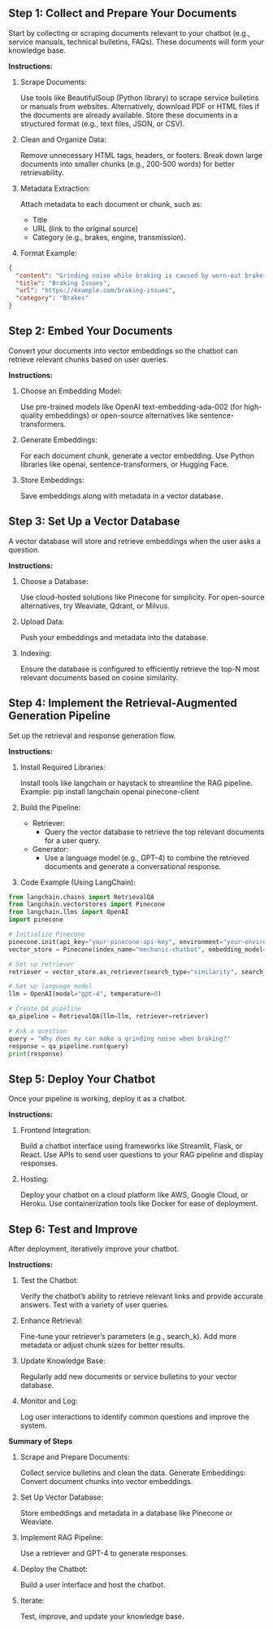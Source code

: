 ## Step 1: Collect and Prepare Your Documents
Start by collecting or scraping documents relevant to your chatbot (e.g., service manuals, technical bulletins, FAQs). These documents will form your knowledge base.

**Instructions:**

1. Scrape Documents:

    Use tools like BeautifulSoup (Python library) to scrape service bulletins or manuals from websites.
    Alternatively, download PDF or HTML files if the documents are already available.
    Store these documents in a structured format (e.g., text files, JSON, or CSV).

2. Clean and Organize Data:

    Remove unnecessary HTML tags, headers, or footers.
    Break down large documents into smaller chunks (e.g., 200-500 words) for better retrievability.

3. Metadata Extraction:

    Attach metadata to each document or chunk, such as:
    - Title
    - URL (link to the original source)
    - Category (e.g., brakes, engine, transmission).

4. Format Example:

```json
{
  "content": "Grinding noise while braking is caused by worn-out brake pads...",
  "title": "Braking Issues",
  "url": "https://example.com/braking-issues",
  "category": "Brakes"
}
```

## Step 2: Embed Your Documents
Convert your documents into vector embeddings so the chatbot can retrieve relevant chunks based on user queries.

**Instructions:**

1. Choose an Embedding Model:

    Use pre-trained models like OpenAI text-embedding-ada-002 (for high-quality embeddings) or open-source alternatives like sentence-transformers.

2. Generate Embeddings:

    For each document chunk, generate a vector embedding.
    Use Python libraries like openai, sentence-transformers, or Hugging Face.

3. Store Embeddings:

    Save embeddings along with metadata in a vector database.

## Step 3: Set Up a Vector Database
A vector database will store and retrieve embeddings when the user asks a question.

**Instructions:**

1. Choose a Database:

    Use cloud-hosted solutions like Pinecone for simplicity.
    For open-source alternatives, try Weaviate, Qdrant, or Milvus.

2. Upload Data:

    Push your embeddings and metadata into the database.

3. Indexing:

    Ensure the database is configured to efficiently retrieve the top-N most relevant documents based on cosine similarity.

## Step 4: Implement the Retrieval-Augmented Generation Pipeline
Set up the retrieval and response generation flow.

**Instructions:**

1. Install Required Libraries:

    Install tools like langchain or haystack to streamline the RAG pipeline.
    Example: pip install langchain openai pinecone-client

2. Build the Pipeline:

    - Retriever:
        - Query the vector database to retrieve the top relevant documents for a user query.
    - Generator:
        - Use a language model (e.g., GPT-4) to combine the retrieved documents and generate a conversational response.

3. Code Example (Using LangChain):

```python
from langchain.chains import RetrievalQA
from langchain.vectorstores import Pinecone
from langchain.llms import OpenAI
import pinecone

# Initialize Pinecone
pinecone.init(api_key="your-pinecone-api-key", environment="your-environment")
vector_store = Pinecone(index_name="mechanic-chatbot", embedding_model="openai-embedding")

# Set up retriever
retriever = vector_store.as_retriever(search_type="similarity", search_k=3)

# Set up language model
llm = OpenAI(model="gpt-4", temperature=0)

# Create QA pipeline
qa_pipeline = RetrievalQA(llm=llm, retriever=retriever)

# Ask a question
query = "Why does my car make a grinding noise when braking?"
response = qa_pipeline.run(query)
print(response)
```

## Step 5: Deploy Your Chatbot
Once your pipeline is working, deploy it as a chatbot.

**Instructions:**

1. Frontend Integration:

    Build a chatbot interface using frameworks like Streamlit, Flask, or React.
    Use APIs to send user questions to your RAG pipeline and display responses.

2. Hosting:

    Deploy your chatbot on a cloud platform like AWS, Google Cloud, or Heroku.
    Use containerization tools like Docker for ease of deployment.

## Step 6: Test and Improve
After deployment, iteratively improve your chatbot.

**Instructions:**

1. Test the Chatbot:

    Verify the chatbot’s ability to retrieve relevant links and provide accurate answers.
    Test with a variety of user queries.

2. Enhance Retrieval:

    Fine-tune your retriever’s parameters (e.g., search_k).
    Add more metadata or adjust chunk sizes for better results.

3. Update Knowledge Base:

    Regularly add new documents or service bulletins to your vector database.

4. Monitor and Log:

    Log user interactions to identify common questions and improve the system.

**Summary of Steps**

1. Scrape and Prepare Documents:

    Collect service bulletins and clean the data.
Generate Embeddings:
    Convert document chunks into vector embeddings.

2. Set Up Vector Database:

    Store embeddings and metadata in a database like Pinecone or Weaviate.

3. Implement RAG Pipeline:

    Use a retriever and GPT-4 to generate responses.

4. Deploy the Chatbot:

    Build a user interface and host the chatbot.

5. Iterate:

    Test, improve, and update your knowledge base.